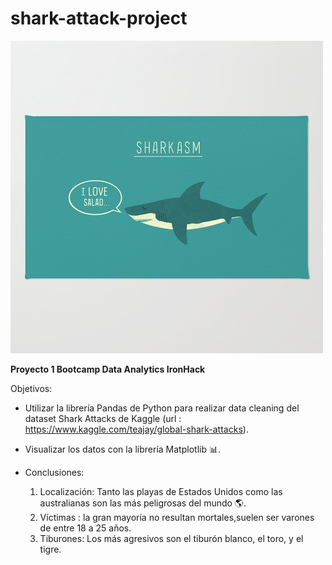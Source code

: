 # shark-attack-project

![shark](https://github.com/mariaversin/shark-attack-project/blob/master/shark.jpg)

**Proyecto 1 Bootcamp Data Analytics IronHack**


Objetivos:

- Utilizar la librería Pandas de Python para realizar data cleaning del dataset Shark Attacks de Kaggle (url : https://www.kaggle.com/teajay/global-shark-attacks).

- Visualizar los datos con la librería Matplotlib :bar_chart:.

- Conclusiones: 
  1. Localización: Tanto las playas de Estados Unidos como las australianas son las más peligrosas  del mundo :earth_americas:.
  2. Víctimas : la gran mayoría no resultan mortales,suelen ser varones de entre 18 a 25 años. 
  3. Tiburones: Los más agresivos son el tiburón blanco, el toro, y el tigre.
